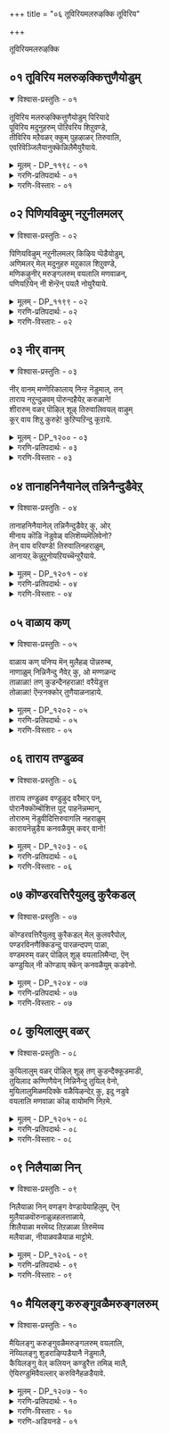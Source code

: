 +++
title = "०६ तूविरियमलरुऴक्कि तूविरिय"

+++

तूविरियमलरुऴक्कि

## ०१ तूविरिय मलरुऴक्कित्तुणैयोडुम्

<details open><summary>विश्वास-प्रस्तुतिः - ०१</summary>

तूविरिय मलरुऴक्कित्तुणैयोडुम् पिरियादे  
पूविरिय मदुनुहरुम् पॊऱिवरिय शिऱुवण्डे,  
तीविरिय मऱैवळर् क्कुम् पुहऴाळर् तिरुवालि,  
एवरिवॆञ्जिलैयानुक्कॆन्निलैमैयुरैयाये.
</details>

<details><summary>मूलम् - DP_११९८ - ०१</summary>

तूविरिय मलरुऴक्कित्तुणैयोडुम् पिरियादे  
पूविरिय मदुनुहरुम् पॊऱिवरिय शिऱुवण्डे,  
तीविरिय मऱैवळर् क्कुम् पुहऴाळर् तिरुवालि,  
एवरिवॆञ्जिलैयानुक्कॆन्निलैमैयुरैयाये.
</details>

<details><summary>गरणि-प्रतिपदार्थः - ०१</summary>

तू = रॆक्कॆगळु, विरिय = बिरियुवन्तॆ, मलर् = हूविनल्लि, उऴक्कि = आटवाडुत्ता, तुणैयोडुम् = जॊतॆगातियॊडनॆ \(सङ्गातियॊडनॆ\), पिरियादे = बेर्पडदन्तॆ, पूविरिय = हूगळु बिरिदाग, मदु = मधुवन्नु, नुहरुम् = कुडियुत्तिरुव, पॊऱि वरिय = चुक्कॆगळु रेखॆगळु – इवुगळिन्द शोभिसुव, शिऱुवण्डे = चिक्कदुम्बिये, ती = अग्नियु, विरिय = विस्तरिसि बॆळगुवन्तॆ, मऱै= वैदिक मर्यादॆगळन्नु, वळर् क्कूम् = वृद्धिगॊळिसुव, पुहऴ् आळर् = कीर्तिवन्तर, तिरु आलि = तिरुवालि क्षेत्रद, ए = बाणगळन्नु तॊडिसिद, वरि = अन्दवाद, वॆम् = क्रूरवाद, शिलैयानुक्कू = बिल्लिनवनिगॆ, ऎन् = नन्न, निलैमै = परिस्थितियन्नु, उरैयाये = हेळलारॆया? \(हेळुवॆयल्लवे?\) 
</details>

<details><summary>गरणि-विस्तारः - ०१</summary>

रॆक्कॆगळु बिरियुवन्तॆ हूविनल्लि आटवाडुत्ता, सङ्गातियॊडनॆ बेर्पडदन्तॆ इरुत्ता, हूगळु बिरिदाग \(अरळिदाग\) मधुवन्नु कुडियुत्तिरुव चुक्कॆगळु रेखॆगळिन्द शोभिसुव चिक्कदुम्बिये, अग्नियु विस्तरिसि बॆळगुवन्तॆ वैदिक मर्यादॆगळन्नु वृद्धिगॊळिसुव कीर्तिवन्तर तिरुवालिक्षेत्रद क्रूरवाद बाणगळन्नु तॊडिसिद अन्दवाद बिल्लिनवनिगॆ नन्न परिस्थितियन्नु हेळुवॆयल्लवे? 

भक्तिभावगळु हलवु. अवुगळल्लि सति-पतिय भाववू ऒन्दु. आत्मने सति, परमात्मने पति. पतियिन्द सतियु ऎन्दिगू अगलबारदु. पतियॊन्दिगॆ सेरिकॊण्डिरबेकु. आगले परमशान्ति. पतियिन्द बेर्पट्ट सतिगॆ तन्न पतियन्नु हेगादरू माडि कॊळ्ळबेकॆन्दु सतत प्रयत्न माडि अदन्नु साधिसिकॊळ्ळबेकु. इदु तत्त्व. 

ईग आळ्वाररु विरहियागिरुव हॆण्णु. तन्न विरहवेदनॆयन्नु सहिसलारदवळु. सुखवागि, निश्चिन्तॆयागि कालकळॆयुत्तिरुव दुम्बिदम्पतिगळन्नु कण्डु, तन्न शोचनीयवाद परिस्थितियन्नु तन्न पतियाद भगवन्तनल्लि निवेदिसुवन्तॆ आ दुम्बिगळिगॆ इल्लि हेळिकॊळ्ळुत्ताळॆ. दुम्बिगळु अवळ सङ्कटवन्नु तिळिदुकॊळ्ळबल्लवे? ऒन्दु वेळॆ, हागॆ तिळियितॆम्ब विषयवन्नु भगवन्तनल्लि अरिकॆमाडबल्लवे? भगवन्तनन्नु अवु सेरबल्लवे? ई विषयगळन्नु कुरितु अवळिगॆ योचनॆये बरुवुदिल्ल. दुम्बिगळु हूगळल्लि मकरन्दवन्नु पानमाडतक्कवु. हूगळिरुव कडॆगॆ, मकरन्दविरुव कडॆगॆ अवु होगुत्तिरुत्तवॆ. भगवन्तनु बाडदॆ इरुव परिमळभरितवाद हारवन्नु धरिसिरुववनु. अर्चामूर्तियाद भगवन्तनिगू हूविन सरगळिन्द अलङ्करिसिरुत्तारॆ. दुम्बिगळु आ हूगळ मेलॆ कुळितु, गुय् गुट्टुत्तिरुवुदे भगवन्तनल्लि अवु माडुव निवेदन\! 

आळ्वाररु हेळुत्तारॆ- ओ पुट्ट दुम्बिये, नीनु ऒण्टियल्ल, निन्न सङ्गातियॊडनॆ कूडिकॊण्डिद्दी. नीविब्बरू मैमरॆतु आनन्ददिन्द आटवाडुत्तिद्दीरि. नीवु कलॆतिरुव स्थळवो\! ऎष्टु रम्यवादद्दु\! अन्दवाद, परिमळवू मकरन्दवू तुम्बिरुव हूविनल्लि\! निम्म आनन्दक्कॆ मितियुण्टे? निम्म ई हाराटदल्लि आनन्दानुभवदल्लि, निम्म सुन्दरवाद पुट्टरॆक्कॆगळु हरिदु होदीतॆम्ब भयवू निमगिल्लवल्ल\! हूगळु अरळुत्तिरलु, अवुगळल्लिन मधुवन्नु कुडिदु नलियुत्तिरुविरि. 

ओ पुट्टदुम्बिये, नन्न स्थितियन्नु नोडि. अदॆष्टु शोचनीयवागिदॆ\! नानु ऒण्टिगळागिद्देनॆ. नन्न जॊतॆगारनाद नन्न पति \(नन्न नल्ल\) नन्नन्नु अगलि होगिद्दानॆ. नल्लनल्लि ननगॆ हेळतीरदष्टु गाढवाद प्रेम. ई विषयवन्नु अवनु अरितिद्दानो इल्लवो काणॆ. ननगॆ विरह वेदनॆ सहिसलारदष्टागिदॆ. ऎष्टु काल हीगॆ सङ्कटपडुत्तिरुवुदु? नन्न ई निलुमॆयन्नु नीनु नन्न नल्लनाद भगवन्तनल्लि निवेदिसि, ननगॆ सहायमाडुवॆया? 

भगवन्तनु परमकृपाळु, दिट. अवनल्लि नम्म दुःखसङ्कटगळन्नु ऒब्बॊब्बनू नेरवागिये निवेदिसिकॊळ्ळबहुदु. भगवन्तनिगॆ अतिसमीपवर्तियागि बहळ बेकागिरुववरॊब्बरु भक्तर विषयवागि सिफारसु माडिदरॆन्दरॆ, अदरिन्द भक्तनिगॆ बहु बेग ऒत्तासॆ दॊरॆयुवुदु. हीगॆ, भगवन्तनल्लि ऎल्ल चेतनर विषयवागियू कृपॆदोरॆन्दु निवेदिसिकॊळ्ळबल्लवळु – स्वामिय नित्यानुपायिनियागि, अवन वक्षस्थलवासियागिरुव श्रीदेविये. दयास्वरूपळे आकॆ\! दुम्बिय रूपदल्लि हूविनल्लि ईग आळ्वाररिगॆ काणबरुत्तिद्दाळो हेगो – इल्लि श्रीवैष्णव तत्त्ववॊन्दन्नु प्रकटगॊळिसिदन्तॆ तोरुत्तदॆ.
</details>

## ०२ पिणियविऴुम् नऱुनीलमलर्

<details open><summary>विश्वास-प्रस्तुतिः - ०२</summary>

पिणियविऴुम् नऱुनीलमलर् किऴिय प्पॆडैयोडुम्,  
अणिमलर् मेल् मदुनुहरु मऱुकाल शिऱुवण्डे,  
मणिकऴुनीर् मरुङ्गलरुम् वयलालि मणवाळन्,  
पणियऱियेन् नी शॆन्ऱॆन् पयलै नोयुरैयाये.
</details>

<details><summary>मूलम् - DP_११९९ - ०२</summary>

पिणियविऴुम् नऱुनीलमलर् किऴिय प्पॆडैयोडुम्,  
अणिमलर् मेल् मदुनुहरु मऱुकाल शिऱुवण्डे,  
मणिकऴुनीर् मरुङ्गलरुम् वयलालि मणवाळन्,  
पणियऱियेन् नी शॆन्ऱॆन् पयलै नोयुरैयाये.
</details>

<details><summary>गरणि-प्रतिपदार्थः - ०२</summary>

पिणि = बन्धनवु \(कट्टुगळु\), अविऴुम् = सडिलवागुत्तिरुव \(बिच्चुत्तिरुव\), नऱु = परिमळ तुम्बिद, नीलमलर् = नैदिलॆ हूवु, किऴिय = हरिदुहोगुवन्तॆ, पॆडैयोडुम् = निन्न सङ्गातियॊडनॆ, अणि = सुन्दरवाद, मलर् मेल् = आ हूविन मेलॆ, मदुनुहरुम् = मधुपान माडुव, अऱुकाल = आरु कालुगळ, शिऱुवण्डे = पुट्ट दुम्बिये, मणि = सुन्दरवाद, कऴुनीर् = कॆन्दावरॆ हूगळु \(कन्नैदिलॆ हूगळु\) मरुङ्गु = मग्गुलल्लिये, अलरुम् = अरळुव, वयल् = बयलु \(गद्दॆ\)गळुळ्ळ, आलि = तिरुवालिक्षेत्रद, मणवाळन् = दिव्यसुन्दरनाद स्वामिय, पणि = कार्यगळन्नु, अऱियेन् = तिळियदवळागिद्देनॆ, नी शॆन्ऱु = नीनु होगि, ऎन् = नन्न, पयलै = अगलिकॆय, नोय् = सङ्कटवन्नु, उरैयाये = हेळुवॆया? 
</details>

<details><summary>गरणि-विस्तारः - ०२</summary>

कट्टुगळु सडिलवागुत्तिरुव परिमळभरितवाद नैदिलॆय हूहरिदु होगुवन्तॆ निन्न सङ्गातियॊडनॆ आ सुन्दरवाद हूविनमेलॆ \(ऎरगि\) मधुपानमाडुव आरु कालुगळ पुट्टदुम्बिये, सुन्दरवाद कॆन्दावरॆहूगळु मग्गुलल्लिये अरळुवन्थ बयलुगळुळ्ळ तिरुवालिक्षेत्रद दिव्यसुन्दरनाद स्वामिय कार्यगळन्नु तिळियदवळागिद्देनॆ नीनु होगि, नन्न अगलिकॆय सङ्कटवन्नु हेळुवॆया? 

हिन्दिन तिरुमॊऴियल्लि भगवन्तनु तम्म अन्तरङ्गवन्नु तानागिये बन्दु प्रवेशिसिदनॆन्दू, अल्लिन्द अवनन्नु होगगॊडॆनॆन्दू आळ्वाररु हॆम्मॆयिन्द हेळिकॊण्डरष्टॆ. ई तिरुमॊऴियल्लि आळ्वाररु तन्न स्वामियिन्द अगलिकॆय सङ्कटवन्नु हेळिकॊळ्ळुत्तिद्दारॆ. भगवन्तनु आळ्वारर अन्तरङ्गवन्नु प्रवेशिसि, क्षणिकवागि अल्लिद्दन्तॆ नटिसि, आशॆयन्नू उत्साहवन्नू कॆरळिसि, अल्लिन्द मायवादनल्ल\! इदॆये आळ्वाररु अर्थमाडिकॊळ्ळलागद अवन कॆलस? भगवन्तनिगू तमगू परिचितनादवनॊब्बन सहायवॊदगि बन्दरॆ तम्म आशॆ नॆरवेरुवुदॆन्दु आळ्वाररु योचिसिरबेकु. इदु सहजवादद्दे. अदक्कागि परिशुद्धस्वभावद पुट्टदुम्बियन्नु आरिसिकॊण्डिद्दारॆ.

आळ्वाररु हेळुत्तारॆ- ओ पुट्टदुम्बिये, नीनु निन्न सङ्गातियॊडनॆ आटवाडुवुदक्कॆ ईगले बिरियुत्तिरुव मकरन्द तुम्बिरुव नैदिलॆयन्नु आरिसिकॊडिद्दीयल्ल. निन्न जॊतॆगारळॊडनॆ अदन्नु हॊक्कु मैमरॆतुमनबन्दन्तॆ आटवाडुत्ता, मधुपानमाडुत्ता आनन्ददिन्द कालकळॆयुत्तिद्दी. निन्न ई सन्तोषदल्लि निन्न सुत्तमुत्त इरुववर सङ्कटद अरिवु निनगॆ हेगॆ आगबेकु. निन्न सन्तोषद आटदल्लि नैदिलॆय हूवु हरिदुहोगुवुदु. अदर अन्द कॆडुवुदु. ई विषयवू निन्न मनस्सिगॆ बरुवुदिल्ल. नीनिरुव नैदिलॆय बयलु तिरुवालिक्षेत्रक्कॆ सेरिद्दु. आ मग्गुलल्ले कॆन्दावरॆय बयलू इदॆ. नैदिलॆयू कॆन्दावरॆयू जॊतॆजॊतॆयागि इल्लि अरळुत्तवॆ\! इदु अस्वाभाविकविरबहुदु. आदरॆ इल्लि नॆलसिरुव भगवन्तन कृपावैशिष्ट्यदिन्द हीगॆल्ला नडॆयुत्तदॆ. दिव्यसुन्दरनाद नन्न स्वामिय कार्यभारवन्नागलि, अवन सामर्थ्यवन्नागलि अरितुकॊळ्ळलारॆ. ननगॆ तिळिदिरुवुदॆन्दरॆ, अवनु नन्निन्द ईग अगलि होगिद्दानॆ. अगलिकॆय सङ्कटवन्नु नानु सहिसलारॆ. नीनादरो ऎरडु रॆक्कॆगळन्नू आरु कालुगळन्नू उळ्ळ पुट्टप्राणि. ऎल्लिगॆ बेकॆन्दरॆ अल्लिगॆ बहुबेग होगि सेरबल्लॆ. परिशुद्धवाद मधुवन्नु पानमाडुत्तले नीनु जीविसिरुवुदु. आद्दरिन्द नीनु भगवन्तन बळिगॆ होगि बरलु शक्त. नन्न विरहवेदनॆयन्नु भगवन्तनल्लि अरिकॆमाडि, ननगॆ उपकारियागुवॆया?
</details>

## ०३ नीर् वानम्

<details open><summary>विश्वास-प्रस्तुतिः - ०३</summary>

नीर् वानम् मण्णॆरिकालाय् निन्ऱ नॆडुमाल्, तन्  
ताराय नऱुन्दुळवम् पॊरुन्दहैयेऱ् करुळाने\!  
शीरारुम् वळर् पॊऴिल् शूऴ् तिरुवालिवयल् वाऴुम्  
कूर् वाय शिऱु कुरुहे\! कुऱिप्पऱिन्दु कूऱाये.
</details>

<details><summary>मूलम् - DP_१२०० - ०३</summary>

नीर् वानम् मण्णॆरिकालाय् निन्ऱ नॆडुमाल्, तन्  
ताराय नऱुन्दुळवम् पॊरुन्दहैयेऱ् करुळाने\!  
शीरारुम् वळर् पॊऴिल् शूऴ् तिरुवालिवयल् वाऴुम्  
कूर् वाय शिऱु कुरुहे\! कुऱिप्पऱिन्दु कूऱाये.
</details>

<details><summary>गरणि-प्रतिपदार्थः - ०३</summary>

नीर् = नीरु, वानम् = बानु, मण् = मण्णु, ऎरि = अग्नि, काल् = वायु, आय् = आगि, निन्ऱ = इरुव, नॆडुमाल् = सर्वेश्वरनु, तन् = तन्न, तार् आय = मालॆयागिरुव, नऱु = परिमळतुम्बिद, तुळवम् = तुलसियन्नु, पॊरुम् = होलुव, तहैयेऱ् कु = गुणवुळ्ळवरिगॆ \(स्वभावदवरिगॆ\), अरुळाने = कृपॆ माडनल्ल, शीर् = सिरि, आरुम् = तुम्बिरुव, वळर् = बॆळॆयुत्तिरुव, पॊऴिल् = शूऴ् = तोपुगळिम्द सुत्तुवरिदिरुव, तिरुवालि = तिरुवालिक्षेत्रद, वयल् = बयलुगळल्लि, वाळुम् = बाळुव, कूर् वाय = मॊनचाद बायुळ्ळ, शिऱु कुरुहे = चिक्कहद्दे, कुऱुप्पु = गुरियन्नु \(मार्गवन्नु\) अऱन्दु = अरितु, कूऱाये = हेळुवॆया? 
</details>

<details><summary>गरणि-विस्तारः - ०३</summary>

नीरु, बानु, मण्णु, बॆङ्कि, गाळि आगिरुव सर्वेश्वरनु तन्न हारवागिरुव परिमळ तुम्बिद तुलसियन्नु होलुव स्वभाव \(गुण\)वुळ्ळवरिगॆ कृपॆमाडनल्ल. सिरितुम्बि बॆळॆयुत्तिरुव तोपुगळिन्द सुत्तुवरिदिरुव तिरुवालिक्षेत्रद बयलुगळल्लि बाळुव \(वासिसुव\) मॊनचाद बायुळ्ळ चिक्कहद्दे गुरियन्नु \(मार्गवन्नु\) तिळिदु हेळुवॆया? 

हिन्दिन ऎरडु पाशुरगळल्लि दुम्बियन्नु आरिसिकॊळ्ळलागित्तु. ई पाशुरदल्लि हद्दन्नु आरिसलागिदॆ. ऎल्ल हक्किगळिगिन्तलू हद्दु बहळ ऎत्तरक्कॆ हारबल्लदु. अल्लि सुत्ताडुत्तले नॆलद मेलॆ तन्न गुरियाद आहारवन्नु कण्डुकॊळ्ळबल्लदु. अदर कण्णु अष्टु सूक्ष्म. अष्टु चुरुकु, गुरि कण्णिगॆ बिद्दितो इल्लवो, रॆप्पॆ हॊडॆयुवुदरॊळगॆ, अल्लिन्द अदर मेलॆ ऎरगि अदन्नु ऎत्तिकॊण्डु होगि बिडुत्तदॆ. हद्दिन कॊक्कु बहळ मॊनचागि बागिरुत्तदॆ. तिरुवालिक्षेत्ररल्लिरुव ई हद्दु बरिय हॊट्टॆ हॊरॆयुव स्वार्थियल्ल. अदक्कॆ परोपकार बुद्धियिदॆ. आर्तर सङ्कटवन्नु हरिसु ऎन्दु अदक्कॆ करॆ. 

आळ्वाररु हेळुत्तार्‍ऎ- ओ चिक्क हद्दे, नीरु, नॆल, बॆङ्कि, गाळि, बानु ऎम्ब पञ्चभूतगळु भगवन्तन रूपगळे. आ पञ्चभूतगळिन्दले इडिय सृष्टियू आगिरुवुदु. सर्वेश्वरनागि भगवन्तनु सृष्टिय ऎल्ल वस्तुगळिगू निर्वाहकनु. ऎन्दिगू बाडदॆ इरुव परिमळ तुम्बिद तुलसिय हारवन्नु अवनु धरिसिद्दानॆ. अवन हारदल्लिरुव तुलसिगॆ समानवाद शुद्धतॆ मत्तु परिमळ पूर्णवाद गुणस्वभावगळन्नुळ्ळवरु अनेकरिद्दारॆ. अवरॆल्लरू परमभक्तरु. अवरॆल्लरू भगान्तन तिरुवडिगळन्नु सदा आश्रयिसिद्दारॆ. हारद तुलसियन्तॆ स्वामियु अवरन्नु धरिसलु, भरिसलु, योग्यरु अवरु. अवरल्लि स्वामियु कृपॆदोरबेडवे? भगवन्तन मनस्सिनल्लि अन्थवर विषयदल्लि, नन्न विषयदल्लि, एनिदॆयो? नन्न अन्तरङ्गदिन्द अगलि होद स्वामि मत्तॆ अल्लिगॆ बन्दु सेरुवनो इल्लवो? इदे नन्न शङ्कॆ. हद्दे, नीनु नन्न गुरि \(लक्ष्य\)याद नन्न स्वामिय बळिसारि, अवन मनस्सन्नु अरितुकॊण्डु बन्दु, ननगॆ तिळिसि उपकारियागलारॆया?
</details>

## ०४ तानाहनिनैयानेल् तन्निनैन्दुडैवेऱ्

<details open><summary>विश्वास-प्रस्तुतिः - ०४</summary>

तानाहनिनैयानेल् तन्निनैन्दुडैवेऱ् कु, ओर्  
मीनाय कॊडि नॆडुवेळ् वलिशॆय्यमॆलिवेनो?   
तेन् वाय वरिवण्डे\! तिरुवालिनहराळुम्,  
आनायऱ् कॆन्नुऱुनोयऱियच्चॆन्ऱुरैयाये.
</details>

<details><summary>मूलम् - DP_१२०१ - ०४</summary>

तानाहनिनैयानेल् तन्निनैन्दुडैवेऱ् कु, ओर्  
मीनाय कॊडि नॆडुवेळ् वलिशॆय्यमॆलिवेनो?   
तेन् वाय वरिवण्डे\! तिरुवालिनहराळुम्,  
आनायऱ् कॆन्नुऱुनोयऱियच्चॆन्ऱुरैयाये.
</details>

<details><summary>गरणि-प्रतिपदार्थः - ०४</summary>

तान् आह = तानागिये, निनैयान् = \(नन्नन्नु\) स्मरिसिकॊळ्ळदिद्दरू सह, तन् निनैन्दु = तन्नन्ने \(अवनन्नु\) स्मरिसिकॊण्डु, नैवेऱ् कु = नवॆदु होगुत्तिरुव नन्नन्नु, ओर् मीनाय कॊडि नॆडुवेळ् = साटियिल्लद मीनन्नु ध्वजवागि उळ्ळवनु, वलिशॆय्य = हिंसिसलु, मॆलिवेनो= नानु कृशवागुत्तिरुवॆनल्ल, तेन् वाय = मधुवन्नु बायल्लि उळ्ल, एरि = \(चुक्कॆगळु गॆरॆगळिन्द कूडिद\) सुन्दरवाद, वण्डे = दुम्बिये, तिरुवालि नहर् = तिरुवालि क्षेत्रवन्नु, आळुम् = आळुव, आन् आयऱ् कु = गॊवळपुरुषनिगॆ \(गोपालकृष्णनिगॆ\), ऎन् = नन्न, उऱु = अपरिमितवाद, नोय् = यातनॆयन्नु, अऱिय = तिळियुवन्तॆ, शॆन्ऱु = होगि, उरैयाये = हेळुवॆया? 
</details>

<details><summary>गरणि-विस्तारः - ०४</summary>

तानागिये नन्नन्नु स्मरिसदिद्दरू सह अवनन्ने स्मरिसुत्ता नवॆयुत्तिरुव नन्नन्नु साटियिल्लद मीनन्नु ध्वजवागि उळ्ळ मन्मथनु हिंसिसुवुदरिन्द नानु कृशळागुत्तिरुवॆनल्ल\! जेनिन बायुळ्ळ सुन्दरवाद दुम्बिये, तिरुवालिक्षेत्रद ऒडॆयनाद गोवळपुरुषनिगॆ नन्न सहिसलारद यातनॆयु अर्थवागुवन्तॆ होगि हेळुवॆया? 

ई पाशुरदल्लि मत्तॆ दुम्बिगे बन्तु आह्वान\! दुम्बि जेनु बायुळ्ळद्दु. बायि मधुरवादरॆ, मातू मधुरवे अल्लवे? 

आळ्वाररु हेळुत्तारॆ- ओ दुम्बिये, भगवन्तनु नन्नन्नु पूर्तियागि मरॆतुबिडबहुदु. नन्नन्नु मनस्सिगॆहच्चिकॊळ्ळदॆये इरबहुदु. नानादरो अवनन्नु ऎडॆबिडदॆ नॆनॆयुत्ता नवॆयुत्तिद्देनॆ. बडकलागिरुव नन्नन्नु मीनध्वजनाद मन्मथनू नोयिसबहुदे? इन्नू हॆच्चागि नन्नन्नु नवॆसबहुदे? नानु बाडिबळलुत्तिद्देनल्ल\! नीनु जेनु बायुळ्ळद्दु. निन्न जेनिनन्थ मातिनिन्द भगवन्तनल्लि सहिसलारद नन्न सङ्कटवन्नु तिळियहेळुवॆया? अवन मनस्सु करगुवन्तॆ अवनु नन्नल्लि कनिकरगॊळ्ळुवन्तॆ हेळुवॆया?
</details>

## ०५ वाळाय कण्

<details open><summary>विश्वास-प्रस्तुतिः - ०५</summary>

वाळाय कण् पनिप्प मॆन् मुलैहळ् पॊन्नरुम्ब,  
नाणाळुम् निन्निनैन्दु नैवेऱ् कु, ओ मण्णळन्द  
ताळाळा\! तण् कुडन्दैनहराळा\! वरैयॆडुत्त  
तोळाळा\! ऎन्ऱनक्कोर् तुणैयाळनाहाये.
</details>

<details><summary>मूलम् - DP_१२०२ - ०५</summary>

वाळाय कण् पनिप्प मॆन् मुलैहळ् पॊन्नरुम्ब,  
नाणाळुम् निन्निनैन्दु नैवेऱ् कु, ओ मण्णळन्द  
ताळाळा\! तण् कुडन्दैनहराळा\! वरैयॆडुत्त  
तोळाळा\! ऎन्ऱनक्कोर् तुणैयाळनाहाये.
</details>

<details><summary>गरणि-प्रतिपदार्थः - ०५</summary>

वाळ् आय = तेजस्सिनिन्द कूडिद, कण् = कण्णुगळु, पनिप्प = नीरन्नु सुरिसलु, मॆल् मुलैहळ् = मृदुवाद मॊलॆगळु, पॊन् = कब्बिणद, अरुम्ब = मॊग्गुगळागलु, नाळ् नाळुम् = दिनदिनवू, निन् = निन्नन्नु, निनैन्दु = नॆनॆयुत्ता \(नॆनॆदु\), नैवेऱ् कु = कृशवागिरुववळिगॆ, ओ मण् अळन्द ताळ् आळा = ओ \(लोकगळन्नु\) भूलोकवन्नु अळॆद कालुगळुळ्ळवने, तण् = तम्पाद, कुडन्दैनहर् आळा = कुम्भकोणक्षेत्रद ऒडॆयने, वरै = बॆट्टवन्नु, ऎडुत्त = ऎत्तिद, तोळ् आळा = तोळुगळुळ्ळवने, ऎन् तनक्कु = ननगॆ, तुणैयाळन् = जॊतॆगार \(सङ्गाति\), आहाये = आगबारदे \(आगुवुदिल्लवल्ल\). 
</details>

<details><summary>गरणि-विस्तारः - ०५</summary>

ओ नॆलवन्नु अळॆदुकॊण्ड कालुगळुळ्ळवने, तम्पाद कुम्भकोणक्षेत्रदल्लि नॆलसिरुववने, बॆट्टवन्नॆत्तिद तोळुगळुळ्ळवने, तेजस्सिनिन्द कूडिद नन्न कण्णुगळु नीरन्नु सुरिसुत्तिरलु, मृदुवाद नन्न मॊलॆगळु कब्बिणद मॊग्गिनन्तॆ भारवागलु, दिनदिनवू निन्नन्नु नॆनॆयुत्ता नन्न देहवॆल्ल कृशवागुत्तिरलु, ननगॆ सङ्गातियागि नीनु आगबारदे? 

ई पाशुरदल्लि आळ्वाररु भगवन्तनन्नु नेरवागिये कूगि करॆयुत्तिद्दारॆ. मध्यवर्तियाद दुम्बियन्नो हद्दन्नो बळसिकॊण्डिल्ल. हॆण्णागि, ऎळॆयप्रायदवळागि, ऒण्टिगळागि, विरहियागि, तानु अनुभविसुत्तिरुव मानसिक मत्तु दैहिकवाद बवणॆगळन्नु नेरवागि भगवन्तनल्लि अरिकॆ माडिकॊळ्ळुत्तिद्दारॆ. 

“नॆलवन्नळॆदुकॊण्ड कालुगळुळ्ळवने” – वामननागि बन्दु, मूरडि नॆलवन्नु बलियिन्द दानवागि पडॆदु, त्रिविक्रमनागि बॆळॆदु, अदन्नळॆदुकॊण्ड अद्भुत साहसि – भगवन्त – “त्रिविक्रम”. 

“कुम्भकोणक्षेत्रद ऒडॆयने” – ऎष्टु अनुभविसिदरू तृप्तियन्नुण्टुमाडदन्थ, ऎडॆबिडदॆ ऎन्दॆन्दिगू अनुभविसुत्तिरबेकॆम्ब आशॆयन्नु हुट्टिसुव परमाकर्षक – स्वामि – “आराममदु”.

“बॆट्टवन्नॆत्तिद तोळुगळुळ्ल्वने” – देवेन्द्रन कडुकोपद परिणामवाद सततवाद बिरुसुमळॆयिन्द गोवळरन्नू गोवुगळन्नू रक्षिसुवुदक्कागि गोवर्धनगिरियन्ने कॊडॆयन्तॆ ऎत्तिहिडिद अद्भुतकारि गोवर्धनगिरिधारि- “बालकृष्ण”. 

तन्न प्रियतमनाद पतिय हॆसरन्नु हिडिदु सम्बोधिसदिरुवुदू, केळिदरू हॆसरन्नु हेळुवुदक्कॆ सङ्कोचपडुवुदू, हॆसरु अर्थवागुवन्थ पर्यायवाद मातुगळिन्द अदन्नु हेळुवुदू नम्म नाडिन साध्वियर रीति. ई पाशुरद सतिगॆ तन्न नल्लनन्नु “त्रिविक्रमा” ’आरावमदु”, “कृष्ण” – ऎन्दु मुन्तागि प्रीतियिन्द कूगि करॆयुवुदक्कॆ बहळ आशॆ. आदरॆ, तन्न सतित्वद मर्यादॆयन्नु बिट्टु कॊडुवुदु साध्यवे? 

आळ्वाररु \(सतियागि\) हेळुत्तारॆ-

स्वामी, नन्न तेजःपूर्णवाद कण्णुगळिन्द निन्नन्नु चॆन्नागि नोडि आनन्दिसलु आगुत्तिल्ल. अवुगळ तुम्ब कण्णीरु तुम्बि हरियुत्तिदॆ. मृदुवाद नन्न मॊलॆगळु ईग कब्बिणद मॊग्गुगळागि भारवागिवॆ. निन्नन्नु पडॆदुकॊळ्ळबेकॆम्ब आशॆयिन्द नानु माडुत्तिरुव ऎडॆबिडद स्मरणॆयिन्द नन्न देह कृशिसिहोगिदॆ. ऒण्टिगळागि विरहियागिरुव नन्नल्लि कनिकरिसि नीनु नन्न सङ्गातियागबारदे? आगलारॆया?
</details>

## ०६ ताराय तण्डुळव

<details open><summary>विश्वास-प्रस्तुतिः - ०६</summary>

ताराय तण्डुळव वण्डुऴुद वरैमार् पन्,  
पोरानैक्कॊम्बॊशित्त पुट् पाहनॆन्नम्मान्,  
तोरारुम् नॆडुवीदित्तिरुवागलि नहराळुम्  
कारायनॆन्नुडैय कनवळैयुम् कवर् वानो\!
</details>

<details><summary>मूलम् - DP_१२०३ - ०६</summary>

ताराय तण्डुळव वण्डुऴुद वरैमार् पन्,  
पोरानैक्कॊम्बॊशित्त पुट् पाहनॆन्नम्मान्,  
तोरारुम् नॆडुवीदित्तिरुवागलि नहराळुम्  
कारायनॆन्नुडैय कनवळैयुम् कवर् वानो\!
</details>

<details><summary>गरणि-प्रतिपदार्थः - ०६</summary>

तार् = हार, आय = आगिरुव, तण् = तम्पाद, तुळवम् = तुलसियन्नु, वण्डु = दुम्बिगळु, उऴुद = तुळिदाडुवन्थ, वरै = बॆट्टदष्टु दॊड्ड, मार् बन् = ऎदॆयुळ्ळवनु, पोर् = होराटद, आनै = आनॆय, कॊम्बु = दन्तवन्नु, ऒशित्त = मुर्दुहाकिद, पुळ् पाहन् = पक्षिवाहननु, ऎन् अम्मान् = नन्न स्वामियू, तेर् = रथदल्लि, आरुम् = सुन्दररागि कुळितु, नॆडुवीदि = हिरिमॆयुळ्ळ बीदिगळल्लि, तिरु आलि नहर् = तिरुवालिक्षेत्रवन्नु, आळुम् = आळुव \(ऒडॆतन माडुव\), कार् आयन् = कार्मुगिलिन बण्णद गोवळनु, ऎन् उडैय = नन्न, कनवळैयुम् = चिन्नद बळॆयन्नु, कवर् वानो= अपहरिसुवनो? 
</details>

<details><summary>गरणि-विस्तारः - ०६</summary>

हारवागिरुव तम्पाद तुलसियन्नु दुम्बिगळु तुळिदाडुवन्थ दॊड्ड ऎदॆयुळ्ळवनाद, होराडलु बन्द आनॆय दन्तवन्नु मुरिदुहाकिदवनाद, पक्षिवाहननाद, नन्न स्वामियाद, रथदल्लि सुन्दरवागि कुळितु हिरिमॆयुळ्ळ बीदिगळल्लि सञ्चरिसुत्ता तिरुवालिक्षेत्रवन्नु आळुववनाद, कार्मुगिलिन बण्णद गोवळनु नन्न चिन्नद बळॆयन्नु अपहरिसुवनो? 

भगवन्तनु कण्ठदल्लि धरिसिरुव तुलसिय हारदल्लि तुम्बितुळुकुत्तिरुव मधुवन्नु कुडियलु तवकदिन्द दुम्बिगळु ऒन्दु कडॆयिन्द मत्तॊन्दॆ कडॆगॆ नुग्गि तुळिदाडुत्ता हरिदाडुत्ता इरुवुदर परिणामवागि अवन विशालवाद ऎदॆयॆल्ला मधुविन कॆसरायितन्तॆ\! स्वामिय हृदयवु मृदुमधुरवायितॆन्नबहुदे? अल्लिन्द कृपाप्रवाहवु समृद्धियागि हरिदु बरुवुदु ऎन्नबहुदे? 

कंसन आज्ञॆयन्तॆ कुवलयापीडवॆम्ब मद्दानॆयु कोपदिन्द नुग्गि बन्दाग, कृष्णनु अदर दन्तवन्ने मुरिदुकॊण्डु, अदरिन्दले आ आनॆयन्नु कॊन्दु हाकिदनु. 

गरुडपक्षिगॆ पक्षिराजनॆन्नुत्तारॆ. भगवन्तनिगॆ गरुडनु वाहननागि सेवॆ सल्लिसुत्तानॆ. आद्दरिन्द, भगवन्त पक्षिवाहन.

तिरुवालिक्षेत्रदल्लि स्वामिय उत्सव मूर्तियन्नु अन्दवागि अलङ्करिसिरुव रथदल्लि कुळ्ळिरिसि, सुन्दरवागि शृङ्गरिसि, बीदिबीदिगळल्लि रथवन्नु ऎळॆयुत्ता मॆरवणिगॆ माडि जन हर्षिसुत्तारॆ. वेदपारङ्गतरू सात्विकरू आद विप्रोत्तमरिरुव, भक्तशिरोमणिगळिरुव आ बीदिगळु हिरिमॆयुळ्ळवे. 

श्रीकृष्णनागि अवतरिसिदाग, भगवन्तनु, नन्दगोकुलदल्लि बॆळॆयुत्ता इरुवाग, गोपियरन्नु कीटलॆ माडुत्तिद्द हागॆये, आळ्वाररु तावू ऒब्ब गोपियॆम्बन्तॆ भाविसिकॊण्डु, तम्म चिन्नद कैबळॆयन्नु बलवन्तदिन्द कसिदुकॊण्डु होगुव सोगिनल्लि, तम्म कैयन्नु हिडियबरुवनो, अवन हस्तस्पर्श आग तमगागुवुदो, ऎन्दु आशॆयन्नु व्यक्तपडिसुत्तिद्दारॆ.
</details>

## ०७ कॊण्डरवत्तिरैयुलवु कुरैकडल्

<details open><summary>विश्वास-प्रस्तुतिः - ०७</summary>

कॊण्डरवत्तिरैयुलवु कुरैकडल् मेल् कुलवरैपोल्,  
पण्डरविनणैक्किडन्दु पारळन्दपण् पाळा,  
वण्डमरुम् वळर् पॊऴिल् शूऴ् वयलालिमैन्दा, ऎन्  
कण्डुयिल् नी कॊण्डाय् क्कॆन् कनवळैयुम् कडवेनो.
</details>

<details><summary>मूलम् - DP_१२०४ - ०७</summary>

कॊण्डरवत्तिरैयुलवु कुरैकडल् मेल् कुलवरैपोल्,  
पण्डरविनणैक्किडन्दु पारळन्दपण् पाळा,  
वण्डमरुम् वळर् पॊऴिल् शूऴ् वयलालिमैन्दा, ऎन्  
कण्डुयिल् नी कॊण्डाय् क्कॆन् कनवळैयुम् कडवेनो.
</details>

<details><summary>गरणि-प्रतिपदार्थः - ०७</summary>

अरवम् = अब्बरिसुव, तिरै = अलॆगळु, उलवु = हॊरळुत्तिरुव, कुरै = विशालवाद, कडल् मेल् = कडलमेलॆ, कॊण्डु = मनस्सुमादि, कुलवरै पोल् = कुलपर्वतदन्तॆ, वण्डु = हिन्दॆ ऒन्दु कालदल्लि, अरवु = हाविन, इन् = इनिदाद, अणै = हासुगॆयल्लि, किडन्दु = पवडिसि, पार् = भूमियन्नु, अळन्द = अळॆद, पण् बु आळा = विशिष्ट स्वभावदवनिगॆ वण्डु = दुम्बिगळु, अमरुम् = सेरिकॊण्डिरुव, वळर् = बॆळॆयुत्तिरुव, पॊऴिल् शूऴ् = तोपुगळिन्द सुत्तुवरिदिरुव, वयल् = गद्दॆ बयलुगळ, आलि = तिरुवालि क्षेत्रद, मैन्दा = ऒडॆयने, ऎन् = नन्न, कनम् वळैयुम् = चिन्नद कैबळॆयन्नू, कडवेनो = कळॆदुकॊळ्ळबयसुवॆनो? 
</details>

<details><summary>गरणि-विस्तारः - ०७</summary>

हिन्दॆ ऒन्दु कालदल्लि, अब्बरिसि हॊरळुत्तिरुव अलॆगळुळ्ल विशालवाद कडल मेलॆ, सङ्कल्पमादि, कुलपर्वतदन्तॆ हाविनहाविन हासुगॆयल्लि पवडिसिदवने, भूमियन्नु अळॆद विशिष्टस्वभावदवने, दुम्बिगळु मुसुरिकॊण्डु बॆळॆयुत्तिरुव तोपुगळिन्द सुत्तुवरिदिरुव गद्दॆ बयलुगळ तिरुवालिक्षेत्रद ऒडॆयने, नन्न कण्णिन निद्दॆयन्नुकळॆद निनगॆ नन्न चिन्नद बळॆयन्नू कळॆदुकॊळ्ळबयसुवॆनो?

पाशुरद प्रारम्भद चित्र महाप्रळयद नन्तरद भगवन्तन निर्लिप्तस्वभाववन्नु हेळुवुदु. अवनु त्रिविक्रमनागि बॆळॆदु तोरिसिद्दु भूमियन्नॆल्ला तन्न ऒन्दे हॆज्जॆयिन्द अळॆदुकॊण्डद्दु. तिरुवालिक्षेत्रवन्नु सुन्दरवागियू आकर्षकवागियू माडुवुदक्कागिये अल्लि अर्चास्वरूपनागि नॆलॆगॊण्डद्दु.

तानु विरहियाद सतियॆन्दु भाविसिकॊण्ड आळ्वारर मेलॆ भगवन्तनु बीरिद प्रभावद फलवे अवर कण्णिगॆनिद्दॆ हत्तदन्तॆ, अवर निद्दॆयन्नु कसिदुकॊण्डद्दु. ईग, अवळ \(आळ्वारर\) चिन्नद कैबळॆयन्नु याव सम्मोहनदिन्दलू स्वामियु कसिदुकॊण्डु होगुवुदक्कॆ साध्यवे इल्लदॆ आगिदॆ. अवळु \(आळ्वाररु\) सदा जाग्रतरागिये कादुकॊण्डे इरुवळु. स्वामिय दर्शनवायितो इल्लवो अवन तिरुवडिगळन्नु आ क्षणवे होगि भद्रवागि हिडिदुकॊण्डु बिडुवळु. मत्तॆ तप्पिसिकॊळ्ळुवुदक्कॆ अवकाशकॊडुवुदे इल्ल.
</details>

## ०८ कुयिलालुम् वळर्

<details open><summary>विश्वास-प्रस्तुतिः - ०८</summary>

कुयिलालुम् वळर् पॊऴिल् शूऴ् तण् कुडन्दैक्कूडमाडी,  
तुयिलाद कण्णिणैयेन् निन्निनैन्दु तुयिल् वेनो,  
मुयिलालुमिळमदिक्के वळैयिऴन्देऱ् कु, इदु नडुवे  
वयलालि मणवाळा कॊळ् वायोमणि निऱमे.
</details>

<details><summary>मूलम् - DP_१२०५ - ०८</summary>

कुयिलालुम् वळर् पॊऴिल् शूऴ् तण् कुडन्दैक्कूडमाडी,  
तुयिलाद कण्णिणैयेन् निन्निनैन्दु तुयिल् वेनो,  
मुयिलालुमिळमदिक्के वळैयिऴन्देऱ् कु, इदु नडुवे  
वयलालि मणवाळा कॊळ् वायोमणि निऱमे.
</details>

<details><summary>गरणि-प्रतिपदार्थः - ०८</summary>

कुयिल् आलुम् = कोगिलॆगळु आटवाडुव, वळर् = बॆळॆयुत्तिरुव, पॊऴिल् शूऴ् = तोपुगळिन्द सुत्तुवरिद, तण् कुडन्दै = तम्पाद कुम्भकोणद, कुडम् आडी = कॊडद कुणितवाडुववने, तुयिलाद = निद्रिसद, कण् इणैयेन् = जोडिकण्णुगळन्नुळ्ळवळागिद्देनॆ, निन् निनैन्दु = निन्नन्नु नॆनॆदु, तुयिल् वेनो = निद्रिसुवॆने, मुयल् = मॊलगळु, आलुम् = आटवाडुव, इळमदिक्के = बालचन्द्रनिगे, वळै = बळॆयन्नु, इऴन्देऱ् कु = कळॆदुकॊण्ड ननगॆ, इदु नडुवे =ई दुःख\(सङ्कट\)द नडुवॆ, वयल् आलि मणवाळा = गद्दॆगळ \(बयलुगळ\) तिरुवालिक्षेत्रदनाथने, मणि निऱमे = सॊबगिन मैबण्णवन्नू, कॊळ् वायो = कसिदुकॊण्डुबिडुवॆयो\! 
</details>

<details><summary>गरणि-विस्तारः - ०८</summary>

कोगिलॆगळु आडुव बॆळॆयुत्तिरुव तोपुगळिन्द सुत्तुवरिद तम्पाद कुम्भकोणद कॊडद कुणितवाडुववने नानु निद्दॆ ताकद जोडि कण्णुगळन्नुळवळागिद्देनॆ. निन्नन्नु नॆनॆनॆनॆदु नानु निद्रिसबल्लॆने? मॊलगळु आडुव बालचन्द्रनिगे नन्न बळॆयन्नु कळॆदुकॊण्डिद्देनॆ. ई दुःख \(सङ्कट\)द नडुवॆ गद्दॆगळ बयलिन तिरुवालिक्षेत्रद स्वामिये, नन्न सॊबगिन मैबण्णवन्नू कसिदुकॊळ्ळुवॆयो? 

प्रकृतिरम्यनाद कुम्भकोण क्षेत्रदल्लि ’आरावमदु’ ऎम्ब हॆसरिनिन्द शोभिसुववनु भगवन्त. अवने कॊडद कुणितदल्लि निपुणनागिद्द श्रीकृष्णनू.

ऒन्दु लक्ष्यवन्ने ऎडॆबिडदॆ चिन्तिसुत्तिद्दरॆ, निद्दॆ हत्तुवुदिल्ल. आळ्वाररिगॆ भगवन्तनन्ने चिन्तिसुत्ता बन्दद्दु निद्दॆयिल्लद जाग्रतस्थिति. 

विरहिगॆ कॆलवु वस्तुगळु अहित. बॆळदिङ्गळु अन्थाद्दु ऒन्दु. बालचन्द्रन ऎळॆय बॆळदिङ्गळे विरहिगॆ कण्टकवागि, अवळु कृशवागि, अवळ बळॆगळु कैयिन्द कळचिबिद्दु होदवन्तॆ. 

नल्लनाद भगवन्तनु तन्नन्नु सेरलिल्लवल्ल ऎम्ब सङ्कटदिन्द अवळ \(आळ्वारर\) मैसॊबगू हाळायितु मैबिळिचिकॊण्डितु. 

आळ्वाररु हेळुत्तारॆ- स्वामी देहाभिमानद विषयदल्लि नन्नदु ऎम्बुदु ऒन्दॊन्दागि कळचि होयितु. नीनु कृपॆमाडि अवुगळन्नु कसिदुकॊण्डु बिट्टॆ. कडॆयदागिद्द नन्न मैबण्णवू होयितल्ल\!

’नन्नदु’ ऎम्बुदु पूर्तियागि होदरल्लवे भगवन्तनिगॆ योग्यवस्तुवागुवुदु\!
</details>

## ०९ निलैयाळा निन्

<details open><summary>विश्वास-प्रस्तुतिः - ०९</summary>

निलैयाळा निन् वणङ्ग वेण्डायेयाहिलुम्, ऎन्  
मुलैयाळवॊरुनाळुन्नहलत्ताळाये,   
शिलैयाळा मरमॆय्द तिऱळाळा तिरुमॆय्य  
मलैयाळा, नीयाळवळैयाळ माट्टोमे.
</details>

<details><summary>मूलम् - DP_१२०६ - ०९</summary>

निलैयाळा निन् वणङ्ग वेण्डायेयाहिलुम्, ऎन्  
मुलैयाळवॊरुनाळुन्नहलत्ताळाये,   
शिलैयाळा मरमॆय्द तिऱळाळा तिरुमॆय्य  
मलैयाळा, नीयाळवळैयाळ माट्टोमे.
</details>

<details><summary>गरणि-प्रतिपदार्थः - ०९</summary>

निलै आळा = शाश्वतने, निन् = निन्नन्नु, वणङ्ग = नमस्करिसॆन्दु, वेण्डाये आहिलुम् = इच्छिसदिद्दरू, ऎन् = नन्न, मुलैयाळ = मॊलॆगळ मेलॆ ऒडॆतन नडॆसलु, ऒरुनाळ् = ऒन्दु सलवादरू, उन् = निन्न, अहलत्ताल् = वक्षदॊन्दिगॆ, आळाय् = सेरिसिकॊळ्ळुवुदिल्लवल्लवे, शिलै आळा = बिल्गारने, मरम् ऎय्द तिऱलाळा = मरगळन्नु मुरिद समर्थने, तिरुमॆय्यमलै आळा = तिरुमॆय् बॆट्टक्षेत्रद ऒडॆयने, नी आळ = निन्न सेवकळ, वळै आळमाट्टोमे = बळॆयन्नु कैयल्लि उळिसिकॊळ्ळलारॆवल्ल\! 
</details>

<details><summary>गरणि-विस्तारः - ०९</summary>

शाश्वतने, निन्नन्नु नमस्करिसॆन्दु नीनु इच्छिसदिद्दरू नन्न मॊलॆगळ मेलॆ ऒन्दु सल ऒडॆतन नडॆसलु ऒन्दु सलवादरू निन्न वक्षदॊन्दिगॆ सेरिसिकॊळ्ळुवुदिल्लवल्ल\! बिल्गारने, मरगळन्नु मुरिद समर्थने, तिरुमॆय् बॆट्ट क्षेत्रद ऒडॆयने, निन्न सेवकळ बळॆयन्नु कैयल्लि उळिसिकॊळ्ळलारॆनल्ल\! 

सतियागि आळ्वाररु हेळुत्तारॆ- शाश्वतवाद परमपदक्कॆ ऒडॆयनु नीनु. निन्न पादसेवॆयल्लि नानु तॊडगबेकॆन्दु नीनु इच्छिसुवुदिल्ल. आदरूसह, नानु निन्न सेवॆयन्नु बिडदॆ माडुत्तिद्देनॆ. ननगॆ सङ्कट तरुत्तिरुव नन्न मॊलॆगळन्नु ऒन्दु सल मात्रवे निन्न ऎदॆगॆ सेरिसिकॊळ्ळलारॆया? निन्न दिव्यालिङ्गिनदिन्द ननगॆ तृप्तितरलारॆया? बिल्गारनु नीनु. ऒन्दे बाणदिन्द एळुताळॆय मरगळन्नु छिद्रमाडिद परमसमर्थनु. तिरुमॆय् बॆट्टदल्लि सत्येश्वरनागि नॆलसिरुववनु. निन्नन्नु कुरितु नॆनॆनॆनॆदु नन्न कैबळॆगळु कळचिबीळुत्तिवॆयल्ल\! नन्नन्नु ई सङ्कटदिन्द पारुमाडलारॆया?
</details>

## १० मैयिलङ्गु करुङ्गुवळैमरुङ्गलरुम्

<details open><summary>विश्वास-प्रस्तुतिः - १०</summary>

मैयिलङ्गु करुङ्गुवळैमरुङ्गलरुम् वयलालि,  
नॆय्यिलङ्गु शुडराऴिप्पडैयानै नॆडुमालै,  
कैयिलङ्गु वेल् कलियन् कण्डुरैत्त तमिळ् मालै,   
ऐयिरण्डुमिवैवल्लार् करुविनैहळडैयावे.
</details>

<details><summary>मूलम् - DP_१२०७ - १०</summary>

मैयिलङ्गु करुङ्गुवळैमरुङ्गलरुम् वयलालि,  
नॆय्यिलङ्गु शुडराऴिप्पडैयानै नॆडुमालै,  
कैयिलङ्गु वेल् कलियन् कण्डुरैत्त तमिळ् मालै,   
ऐयिरण्डुमिवैवल्लार् करुविनैहळडैयावे.
</details>

<details><summary>गरणि-प्रतिपदार्थः - १०</summary>

मै = काडिगॆयन्तॆ, इलङ्गु = बॆळगुव, करुकुवळै = कन्नैदिलॆय, मरुङ्गु = मग्गुलल्लि, अलरुम् = विकसिसुव, वयल् = गद्दॆबयलुगळ, आलि = तिरुवालिक्षेत्रदल्लि, नॆय् = तुप्पदिन्द, इलङ्गु = बॆळगुव, शुडर् आऴि = चक्रवॆम्ब, पडैयानै = आयुधदवनन्नु, नॆडुमालै = सर्वेश्वरनन्नु, कै = कैयल्लि, इलङ्गु = बॆळगुव, वेल् = वेलायुधवुळ्ळ, कलियन् = कलियनु, कण्डु = कण्णारकण्डु, उरैत्त = विवरिसिद \(हेळिद\), तमिळ् मालै = तमिळिन पाशुर मालॆगळु, इवैऐ इरण्डुम् = हत्तन्नू, वल्लार् कु = बल्लवरिगॆ, अरुविनैहळ् = महापापगळु, अडैयावे = सेरुवुदिल्ल.
</details>

<details><summary>गरणि-विस्तारः - १०</summary>

कादिगॆयन्तॆ बॆळगुव कन्नैदिलॆय मग्गुलल्ले अरळुव गद्दॆ बयलुगळ तिरुवालिक्षेत्रदल्लि तुप्पदिन्द हॊळॆयुव चक्रायुधधारियन्नु, सर्वेश्वरनन्नु कैयल्लि शोभिसुव वेलायुधवुळ्ळ कलियनु कण्णार कण्डु विवरिसि हेळिद ई हत्तु तमिळु पाशुरमालॆयन्नु बल्लवरिगॆ कडुपापगळु अण्टुवुदिल्ल. 

तिरुवालिक्षेत्रदल्लि प्रकृतिरम्यवाद कन्नैदिलॆय बयलुगळिवॆ. अवुगळ मग्गुलल्ले हसुरुगद्दॆगळ बयलुगळिवॆ. सुन्दरवाद प्रकृतिय नडुवॆ चक्रायुधधारियाद सर्वेश्वरनु विराजिसुत्तिद्दानॆ. अवन दिव्यसुन्दर मूर्तियन्नु कण्णार कण्डु अनुभविसिद आनन्ददिन्द कलियनु \(तिरुमङ्गै आळ्वाररु\) हत्तु तमिळु पाशुरगळल्लि हॊगळि हाडिद्दानॆ. इवुगळन्नु अर्थवत्तागि चॆन्नागि तिळिदुकॊण्डवरिगॆ याव विधवाद पापगळू अण्टुवुदिल्ल. अवरु परिशुद्धरागि जीवन यात्रॆयन्नु मुगिसि, शाश्वतनॆलॆयाद परम पदवन्नु सेरुत्तारॆ. 

</details>

<details><summary>गरणि-अडियनडे - ०१</summary>

तू विरिय, पिणि, नीर्, तान्, वान्, ताराय, कॊण्डु, कुयिल्, निलैयाळ्, मैयिलङ्गु, \(कळवन्\). 
</details>
